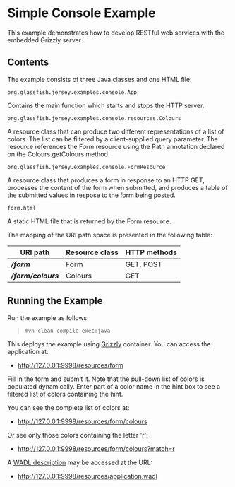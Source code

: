 [//]: # " Copyright (c) 2015, 2018 Oracle and/or its affiliates. All rights reserved. "
[//]: # " "
[//]: # " This program and the accompanying materials are made available under the "
[//]: # " terms of the Eclipse Distribution License v. 1.0, which is available at "
[//]: # " http://www.eclipse.org/org/documents/edl-v10.php. "
[//]: # " "
[//]: # " SPDX-License-Identifier: BSD-3-Clause "

Simple Console Example
======================

This example demonstrates how to develop RESTful web services with the
embedded Grizzly server.

Contents
--------

The example consists of three Java classes and one HTML file:

`org.glassfish.jersey.examples.console.App`

Contains the main function which starts and stops the HTTP server.

`org.glassfish.jersey.examples.console.resources.Colours`

A resource class that can produce two different representations of a
list of colors. The list can be filtered by a client-supplied
query parameter. The resource references the Form resource using the
Path annotation declared on the Colours.getColours method.

`org.glassfish.jersey.examples.console.FormResource`

A resource class that produces a form in response to an HTTP GET,
processes the content of the form when submitted, and produces a
table of the submitted values in respose to the form being posted.

`form.html`

A static HTML file that is returned by the Form resource.

The mapping of the URI path space is presented in the following table:

URI path              | Resource class   | HTTP methods
--------------------- | ---------------- | --------------
**_/form_**           | Form             | GET, POST
**_/form/colours_**   | Colours          | GET

Running the Example
-------------------

Run the example as follows:

>     mvn clean compile exec:java

This deploys the example using [Grizzly](http://grizzly.java.net/) container. You can access the application at:

-   <http://127.0.0.1:9998/resources/form>

Fill in the form and submit it. Note that the pull-down list of colors
is populated dynamically. Enter part of a color name in the hint box to
see a filtered list of colors containing the hint.

You can see the complete list of colors at:

-   <http://127.0.0.1:9998/resources/form/colours>

Or see only those colors containing the letter 'r':

-   <http://127.0.0.1:9998/resources/form/colours?match=r>

A [WADL description](http://wadl.java.net/#spec) may be accessed at the URL:

-   <http://127.0.0.1:9998/resources/application.wadl>
